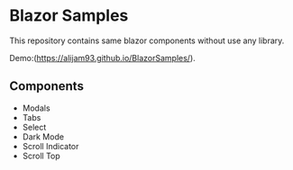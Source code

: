 # Blazor Samples
This repository contains same blazor components without use any library. 

Demo:(https://alijam93.github.io/BlazorSamples/).
## Components
- Modals
- Tabs
- Select
- Dark Mode
- Scroll Indicator
- Scroll Top
